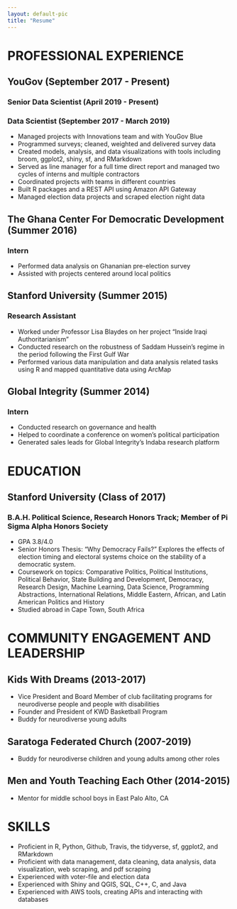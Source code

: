 ```yaml
---
layout: default-pic
title: "Resume"
---
```



# PROFESSIONAL EXPERIENCE

## YouGov (September 2017 - Present)	   
### Senior Data Scientist (April 2019 - Present)
###  Data Scientist (September 2017 - March 2019)
- Managed projects with Innovations team and with YouGov Blue
- Programmed surveys; cleaned, weighted and delivered survey data
- Created models, analysis, and data visualizations with tools including broom, ggplot2, shiny, sf, and RMarkdown
- Served as line manager for a full time direct report and managed two cycles of interns and multiple contractors
- Coordinated projects with teams in different countries
- Built R packages and a REST API using Amazon API Gateway
- Managed election data projects and scraped election night data

## The Ghana Center For Democratic Development (Summer 2016)
### Intern
- Performed data analysis on Ghananian pre-election survey
- Assisted with projects centered around local politics

## Stanford University (Summer 2015)
### Research Assistant
- Worked under Professor Lisa Blaydes on her project “Inside Iraqi Authoritarianism”
- Conducted research on the robustness of Saddam Hussein’s regime in the period following the First Gulf War
- Performed various data manipulation and data analysis related tasks using R and mapped quantitative data using ArcMap

## Global Integrity (Summer 2014)
### Intern
- Conducted research on governance and health
- Helped to coordinate a conference on women’s political participation
- Generated sales leads for Global Integrity’s Indaba research platform

# EDUCATION

## Stanford University (Class of 2017)
### B.A.H. Political Science, Research Honors Track; Member of Pi Sigma Alpha Honors Society
- GPA 3.8/4.0
- Senior Honors Thesis: “Why Democracy Fails?” Explores the effects of election timing and electoral systems choice on the stability of a democratic system.
- Coursework on topics: Comparative Politics, Political Institutions, Political Behavior, State Building and Development, Democracy, Research Design, Machine Learning, Data Science, Programming Abstractions, International Relations, Middle Eastern, African, and Latin American Politics and History
- Studied abroad in Cape Town, South Africa

# COMMUNITY ENGAGEMENT AND LEADERSHIP

## Kids With Dreams (2013-2017)
- Vice President and Board Member of club facilitating programs for neurodiverse people and people with disabilities
- Founder and President of KWD Basketball Program 
- Buddy for neurodiverse young adults

## Saratoga Federated Church (2007-2019)
- Buddy for neurodiverse children and young adults among other roles

## Men and Youth Teaching Each Other (2014-2015)
- Mentor for middle school boys in East Palo Alto, CA

# SKILLS
- Proficient in R, Python, Github, Travis, the tidyverse, sf, ggplot2, and RMarkdown
- Proficient with data management, data cleaning, data analysis, data visualization, web scraping, and pdf scraping
- Experienced with voter-file and election data
- Experienced with Shiny and QGIS,  SQL, C++, C, and  Java
- Experienced with AWS tools, creating APIs and interacting with databases
